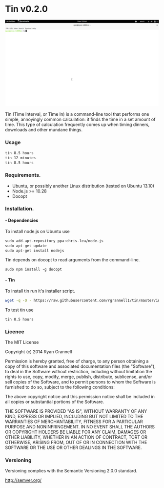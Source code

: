 Tin v0.2.0
=====================================

<img src="tin.gif"> </img>

Tin (Time Interval, or Time In) is a command-line tool that performs one simple, annoyingly
common calculation: it finds the time in a set amount of time. This type of
calculation frequently comes up when timing dinners, downloads and other mundane
things.

### Usage

```
tin 8.5 hours
tin 12 minutes
tin 8.5 hours
```


### Requirements.

* Ubuntu, or possibly another Linux distribution (tested on Ubuntu 13.10)
* Node.js >= 10.28
* Docopt

### Installation.

#### - Dependencies

To install node.js on Ubuntu use

```
sudo add-apt-repository ppa:chris-lea/node.js
sudo apt-get update
sudo apt-get install nodejs
```

Tin depends on docopt to read arguments from the command-line.

```
sudo npm install -g docopt
```

#### - Tin

To install tin run it's installer script.

```bash
wget -q -O - https://raw.githubusercontent.com/rgrannell1/tin/master/install.sh | bash
```

To test tin use

```
tin 0.5 hours
```

### Licence

The MIT License

Copyright (c) 2014 Ryan Grannell

Permission is hereby granted, free of charge, to any person obtaining a copy of this software and associated documentation files (the "Software"), to deal in the Software without restriction, including without limitation the rights to use, copy, modify, merge, publish, distribute, sublicense, and/or sell copies of the Software, and to permit persons to whom the Software is furnished to do so, subject to the following conditions:

The above copyright notice and this permission notice shall be included in all copies or substantial portions of the Software.

THE SOFTWARE IS PROVIDED "AS IS", WITHOUT WARRANTY OF ANY KIND, EXPRESS OR IMPLIED, INCLUDING BUT NOT LIMITED TO THE WARRANTIES OF MERCHANTABILITY, FITNESS FOR A PARTICULAR PURPOSE AND NONINFRINGEMENT. IN NO EVENT SHALL THE AUTHORS OR COPYRIGHT HOLDERS BE LIABLE FOR ANY CLAIM, DAMAGES OR OTHER LIABILITY, WHETHER IN AN ACTION OF CONTRACT, TORT OR OTHERWISE, ARISING FROM, OUT OF OR IN CONNECTION WITH THE SOFTWARE OR THE USE OR OTHER DEALINGS IN THE SOFTWARE.

### Versioning

Versioning complies with the Semantic Versioning 2.0.0 standard.

http://semver.org/
